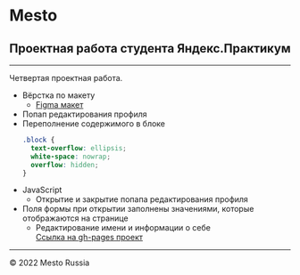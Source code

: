 # Mesto
## Проектная работа студента Яндекс.Практикум
___
Четвертая проектная работа.  
+ Вёрстка по макету
  - [Figma макет](https://www.figma.com/file/FwbxqeyjpfDI5YAxPnpc65/JavaScript.-Sprint-4?node-id=28212%3A155)
+ Попап редактирования профиля
+ Переполнение содержимого в блоке
  ```css
  .block {
    text-overflow: ellipsis;
    white-space: nowrap;
    overflow: hidden;
  }
  ```
+ JavaScript
  + Открытие и закрытие попапа редактирования профиля
+ Поля формы при открытии заполнены значениями, которые отображаются на странице
  + Редактирование имени и информации о себе  
[Ссылка на gh-pages проект](https://cactys.github.io/mesto/)
---
&copy; 2022 Mesto Russia
